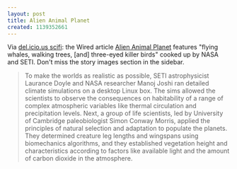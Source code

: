 ```yaml
---
layout: post
title: Alien Animal Planet
created: 1139352661
---
```

Via [del.icio.us scifi](http://www.mcdemarco.net/aggregator/sources/25):  the Wired article [Alien Animal Planet](http://www.wired.com/wired/archive/14.02/alien.html) features "flying whales, walking trees, [and] three-eyed killer birds" cooked up by NASA and SETI.  Don't miss the story images section in the sidebar. <!--break-->

> To make the worlds as realistic as possible, SETI astrophysicist Laurance Doyle and NASA researcher Manoj Joshi ran detailed climate simulations on a desktop Linux box. The sims allowed the scientists to observe the consequences on habitability of a range of complex atmospheric variables like thermal circulation and precipitation levels. Next, a group of life scientists, led by University of Cambridge paleobiologist Simon Conway Morris, applied the principles of natural selection and adaptation to populate the planets. They determined creature leg lengths and wingspans using biomechanics algorithms, and they established vegetation height and characteristics according to factors like available light and the amount of carbon dioxide in the atmosphere.
